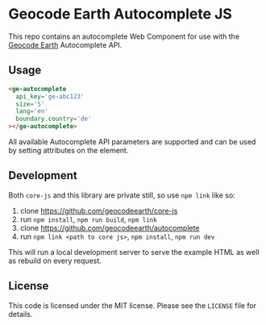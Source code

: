 # Geocode Earth Autocomplete JS

This repo contains an autocomplete Web Component for use with the [Geocode Earth](https://geocode.earth/) Autocomplete API.

## Usage

```html
<ge-autocomplete
  api_key='ge-abc123'
  size='5'
  lang='en'
  boundary.country='de'
></ge-autocomplete>
```

All available Autocomplete API parameters are supported and can be used by setting attributes on the element.

## Development

Both `core-js` and this library are private still, so use `npm link` like so:

1. clone https://github.com/geocodeearth/core-js
2. run `npm install`, `npm run build`, `npm link`
3. clone https://github.com/geocodeearth/autocomplete
4. run `npm link <path to core js>`, `npm install`, `npm run dev`

This will run a local development server to serve the example HTML as well as rebuild on every request.

## License

This code is licensed under the MIT license. Please see the `LICENSE` file for details.

